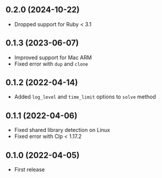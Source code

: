 ## 0.2.0 (2024-10-22)

- Dropped support for Ruby < 3.1

## 0.1.3 (2023-06-07)

- Improved support for Mac ARM
- Fixed error with `dup` and `clone`

## 0.1.2 (2022-04-14)

- Added `log_level` and `time_limit` options to `solve` method

## 0.1.1 (2022-04-06)

- Fixed shared library detection on Linux
- Fixed error with Clp < 1.17.2

## 0.1.0 (2022-04-05)

- First release
